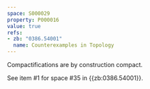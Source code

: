 ```yaml
---
space: S000029
property: P000016
value: true
refs:
- zb: "0386.54001"
  name: Counterexamples in Topology
---
```


Compactifications are by construction compact.

See item #1 for space #35 in {{zb:0386.54001}}.
